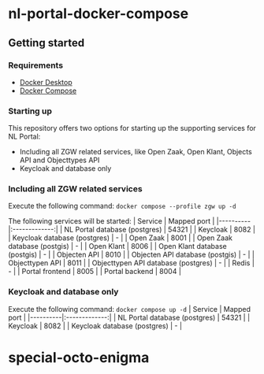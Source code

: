 # nl-portal-docker-compose
## Getting started
### Requirements
- [Docker Desktop](https://docs.docker.com/desktop/install/)
- [Docker Compose](https://docs.docker.com/compose/install/)

### Starting up
This repository offers two options for starting up the supporting services for NL Portal:
- Including all ZGW related services, like Open Zaak, Open Klant, Objects API and Objecttypes API
- Keycloak and database only

### Including all ZGW related services
Execute the following command: `docker compose --profile zgw up -d`

The following services will be started:
| Service   |      Mapped port      |
|----------|:-------------:|
| NL Portal database (postgres) |  54321         |
| Keycloak |  8082         |
| Keycloak database (postgres) |    -   |
| Open Zaak | 8001 |
| Open Zaak database (postgis) | - |
| Open Klant | 8006 |
| Open Klant database (postgis) | - |
| Objecten API | 8010 |
| Objecten API database (postgis) | - |
| Objecttypen API | 8011 |
| Objecttypen API database (postgres) | - |
| Redis | - |
| Portal frontend | 8005 |
| Portal backend | 8004 | 

### Keycloak and database only
Execute the following command: `docker compose up -d`
| Service   |      Mapped port      |
|----------|:-------------:|
| NL Portal database (postgres) |  54321         |
| Keycloak |  8082         |
| Keycloak database (postgres) |    -   |
# special-octo-enigma

